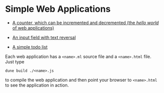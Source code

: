 # Simple Web Applications

- [A counter, which can be incremented and decremented (the *hello world* of web
  applications)](https://hbr.github.io/fmlib_examples/web/counter.html)

- [An input field with text reversal](https://hbr.github.io/fmlib_examples/web/text_reverse.html)

- [A simple todo list](https://hbr.github.io/fmlib_examples/web/simple_todo.html)

Each web application has a `<name>.ml` source file and a `<name>.html` file.
Just type

    dune build ./<name>.js

to compile the web application and then point your browser to `<name>.html` to
see the application in action.
